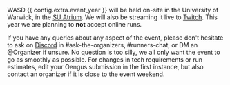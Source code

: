 WASD {{ config.extra.event_year }} will be held on-site in the University of Warwick, in the <a target="_blank" href="https://goo.gl/maps/NqFXnJLw5Jzzumho6">SU Atrium</a>. We will also be streaming it live to [Twitch](/twitch). This year we are planning to **not** accept online runs. 

If you have any queries about any aspect of the event, please don't hesitate to ask on [Discord](/discord) in #ask-the-organizers, #runners-chat, or DM an @Organizer if unsure. No question is too silly, we all only want the event to go as smoothly as possible. For changes in tech requirements or run estimates, edit your Oengus submission in the first instance, but also contact an organizer if it is close to the event weekend.